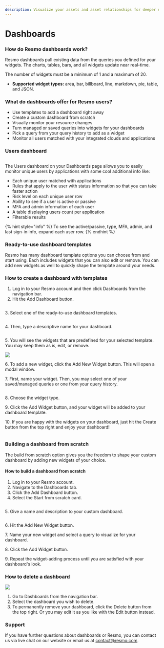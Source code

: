 ```yaml
---
description: Visualize your assets and asset relationships for deeper understanding.
---
```


# Dashboards

### How do Resmo dashboards work?

Resmo dashboards pull existing data from the queries you defined for your widgets. The charts, tables, bars, and all widgets update near real-time.

The number of widgets must be a minimum of 1 and a maximum of 20.

* **Supported widget types:** area, bar, billboard, line, markdown, pie, table, and JSON.

### What do dashboards offer for Resmo users?

* Use templates to add a dashboard right away
* Create a custom dashboard from scratch&#x20;
* Visually monitor your resource changes
* Turn managed or saved queries into widgets for your dashboards
* Pick a query from your query history to add as a widget
* Monitor all users matched with your integrated clouds and applications

### Users dashboard

<figure><img src="../.gitbook/assets/explore-users-dashboard.jpg" alt=""><figcaption></figcaption></figure>

The Users dashboard on your Dashboards page allows you to easily monitor unique users by applications with some cool additional info like:

* Each unique user matched with applications
* Rules that apply to the user with status information so that you can take faster action
* Risk level on each unique user row
* Ability to see if a user is active or passive
* MFA and admin information of each user
* A table displaying users count per application
* Filterable results

{% hint style="info" %}
To see the active/passive, type, MFA, admin, and last sign-in info, expand each user row.
{% endhint %}

### Ready-to-use dashboard templates

Resmo has many dashboard template options you can choose from and start using. Each includes widgets that you can also edit or remove. You can add new widgets as well to quickly shape the template around your needs.

### How to create a dashboard with templates

1. Log in to your Resmo account and then click Dashboards from the navigation bar.
2. Hit the Add Dashboard button.

<figure><img src="../.gitbook/assets/add-dashboard.png" alt=""><figcaption></figcaption></figure>

3\. Select one of the ready-to-use dashboard templates.

<figure><img src="../.gitbook/assets/create-dashboard.png" alt=""><figcaption></figcaption></figure>

4\. Then, type a descriptive name for your dashboard.

<figure><img src="../.gitbook/assets/new-dashboard.png" alt=""><figcaption></figcaption></figure>

5\. You will see the widgets that are predefined for your selected template. You may keep them as is, edit, or remove.

![](../.gitbook/assets/widgets.png)

6\. To add a new widget, click the Add New Widget button. This will open a modal window.

7\. First, name your widget. Then, you may select one of your saved/managed queries or one from your query history.&#x20;

<figure><img src="../.gitbook/assets/add-widget.png" alt=""><figcaption></figcaption></figure>

8\. Choose the widget type.

9\. Click the Add Widget button, and your widget will be added to your dashboard template.

10\. If you are happy with the widgets on your dashboard, just hit the Create button from the top right and enjoy your dashboard!

<figure><img src="../.gitbook/assets/create-button.png" alt=""><figcaption></figcaption></figure>

### Building a dashboard from scratch

The build from scratch option gives you the freedom to shape your custom dashboard by adding new widgets of your choice.

#### How to build a dashboard from scratch

1. Log in to your Resmo account.
2. Navigate to the Dashboards tab.
3. Click the Add Dashboard button.
4. Select the Start from scratch card.

<figure><img src="../.gitbook/assets/start-from-scratch.png" alt=""><figcaption></figcaption></figure>

5\. Give a name and description to your custom dashboard.

<figure><img src="../.gitbook/assets/custom-dashboard.png" alt=""><figcaption></figcaption></figure>

6\. Hit the Add New Widget button.

7\. Name your new widget and select a query to visualize for your dashboard.&#x20;

8\. Click the Add Widget button.

9\. Repeat the widget-adding process until you are satisfied with your dashboard's look.

### How to delete a dashboard

![](../.gitbook/assets/dashboard-edit-delete-buttons.png)

1. Go to Dashboards from the navigation bar.&#x20;
2. Select the dashboard you wish to delete.&#x20;
3. To permanently remove your dashboard, click the Delete button from the top right. Or you may edit it as you like with the Edit button instead.

### Support

If you have further questions about dashboards or Resmo, you can contact us via live chat on our website or email us at contact@resmo.com.
